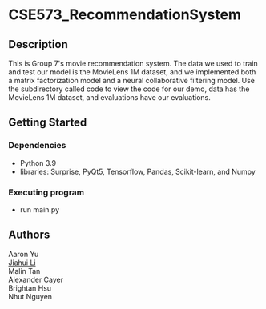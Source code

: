 # CSE573_RecommendationSystem

## Description
This is Group 7's movie recommendation system. The data we used to train and test our model is the MovieLens 1M dataset, and we implemented both a matrix factorization model and a neural collaborative filtering model. Use the subdirectory called code to view the code for our demo, data has the MovieLens 1M dataset, and evaluations have our evaluations.
## Getting Started

### Dependencies
* Python 3.9
* libraries: Surprise, PyQt5, Tensorflow, Pandas, Scikit-learn, and Numpy

### Executing program
* run main.py

## Authors
Aaron Yu  
[Jiahui Li](https://github.com/J1ahuiLi)  
Malin Tan  
Alexander Cayer  
Brightan Hsu  
Nhut Nguyen  
